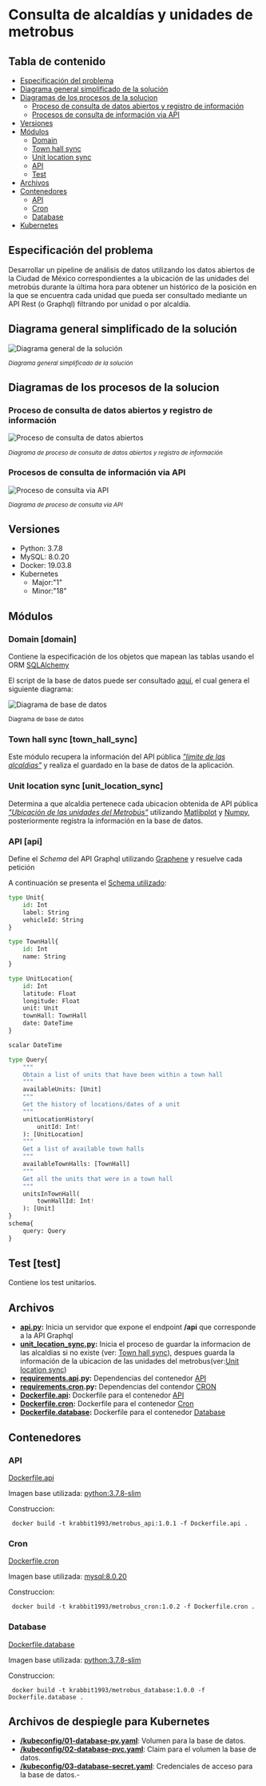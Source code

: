 # Consulta de alcaldías y unidades de metrobus
## Tabla de contenido
- [Especificación del problema](#especificacion)
- [Diagrama general simplificado de la solución](#diagrama_general)
- [Diagramas de los procesos de la solucion](#procesos_solucion)
    - [Proceso de consulta de datos abiertos y registro de información](#proc_consulta_datos_abiertos)
    - [Procesos de consulta de información via API](#proc_consulta_api)
- [Versiones](#versiones)
- [Módulos](#modulos)
    - [Domain](#domain)
    - [Town hall sync](#mod_town_hall_sync)
    - [Unit location sync](#unit_location_sync)
    - [API](#api)
    - [Test](#test)
- [Archivos](#archivos)
- [Contenedores](#contenedores)
    - [API](#contenedor-api)
    - [Cron](#contenedor-cron)
    - [Database](#contenedor-database)
- [Kubernetes](#kubernetes)


## <span id="especificacion">Especificación del problema</span>

Desarrollar un pipeline de análisis de datos utilizando los datos abiertos de la Ciudad de México
correspondientes a la ubicación de las unidades del metrobús durante la última hora para
obtener un histórico de la posición en la que se encuentra cada unidad que pueda ser
consultado mediante un API Rest (o Graphql) filtrando por unidad o por alcaldía.


## <span id="diagrama_general">Diagrama general simplificado de la solución</span>
![Diagrama general de la solución](/assets/general.png)

*<sub>Diagrama general simplificado de la solución</sub>*
## <span id="procesos_solucion">Diagramas de los procesos de la solucion</span>
### <span id="proc_consulta_datos_abiertos">Proceso de consulta de datos abiertos y registro de información</span>
![Proceso de consulta de datos abiertos](/assets/process_collect_data.png)

*<sub>Diagrama de proceso de consulta de datos abiertos y registro de información</sub>*

### <span id="proc_consulta_api">Procesos de consulta de información via API</span>
![Proceso de consulta via API](/assets/process_api.png)

*<sub>Diagrama de proceso de consulta via API</sub>*

## <span id="versiones">Versiones</span>

- Python: 3.7.8
- MySQL: 8.0.20
- Docker: 19.03.8
- Kubernetes
    - Major:"1"
    - Minor:"18"

## <span id="modulos">Módulos</span>
### <span id="domain">Domain [domain]</span>
Contiene la especificación de los objetos que mapean las tablas usando el ORM [SQLAlchemy](https://www.sqlalchemy.org/)

El script de la base de datos puede ser consultado [aquí](/database_config/database.schema.sql),
el cual genera el siguiente diagrama:

![Diagrama de base de datos](/assets/database.png)

<sub>Diagrama de base de datos</sub>

### <span id="town_hall_sync">Town hall sync [town_hall_sync]</span>

Este módulo recupera la información del API pública [*"limite de las alcaldias"*](https://datos.cdmx.gob.mx/explore/dataset/limite-de-las-alcaldias/information/) y realiza el guardado en la base de datos de la aplicación.

### <span id="unit_location_sync">Unit location sync [unit_location_sync]</span>
Determina a que alcaldia pertenece cada ubicacion obtenida de API pública [*"Ubicación de las unidades del Metrobús"*](https://datos.cdmx.gob.mx/explore/dataset/prueba_fetchdata_metrobus/information/) utilizando 
[Matlibplot](https://matplotlib.org/) y [Numpy](https://numpy.org/), posteriormente registra la información en la base de datos.

### <span id="api">API [api]</span>
Define el *Schema* del API Graphql utilizando [Graphene](https://graphene-python.org/) y resuelve cada petición

A continuación se presenta el [Schema utilizado](/assets/graphql.schema):
````python
type Unit{
	id: Int
	label: String
	vehicleId: String
}

type TownHall{
	id: Int
	name: String
}

type UnitLocation{
	id: Int
	latitude: Float
	longitude: Float
	unit: Unit
	townHall: TownHall
	date: DateTime
}

scalar DateTime

type Query{
    """
    Obtain a list of units that have been within a town hall
    """
    availableUnits: [Unit]
    """
    Get the history of locations/dates of a unit
    """
    unitLocationHistory(
        unitId: Int!
    ): [UnitLocation]
    """
    Get a list of available town halls
    """
    availableTownHalls: [TownHall]
    """
    Get all the units that were in a town hall
    """
    unitsInTownHall(
        townHallId: Int!
    ): [Unit]
}
schema{
    query: Query
}
````

## <span id="test"></span>Test [test]
Contiene los test unitarios.

## <span id="archivos">Archivos</span>
- **[api.py](/api.py):** Inicia un servidor que expone el endpoint **/api** que corresponde a la API Graphql
- **[unit_location_sync.py](/unit_location_sync.py):** Inicia el proceso de guardar la informacion de las alcaldias si no existe (ver: [Town hall sync](#town_hall_sync)), despues guarda
la información de la ubicacion de las unidades del metrobus(ver:[Unit location sync](#unit_location_sync))
- **[requirements.api](/requirements.api).py:** Dependencias del contenedor [API](#contenedor-api)
- **[requirements.cron](/requirements.cron).py:** Dependencias del contendor [CRON](#contenedor-cron)
- **[Dockerfile.api](/Dockerfile.api):** Dockerfile para el contenedor [API](#contenedor-api)
- **[Dockerfile.cron](/Dockerfile.cron):** Dockerfile para el contenedor [Cron](#contenedor-cron)
- **[Dockerfile.database](/Dockerfile.database):** Dockerfile para el contenedor [Database](#contenedor-database)

## <span id="contenedores">Contenedores</span>
### <span id="contenedor-api">API</span>
[Dockerfile.api](/Dockerfile.api)

Imagen base utilizada: [python:3.7.8-slim](https://hub.docker.com/layers/python/library/python/3.7.8-slim/images/sha256-fe3f2c2b6ad6bb010426f50cdcc2350eef28f09505c1046f2ca68145c41ff6c6?context=explore)

Construccion: 
```shell script
 docker build -t krabbit1993/metrobus_api:1.0.1 -f Dockerfile.api .
``` 
### <span id="contenedor-cron">Cron</span>
[Dockerfile.cron](/Dockerfile.cron)

Imagen base utilizada: [mysql:8.0.20](https://hub.docker.com/layers/mysql/library/mysql/8.0.20/images/sha256-0ba38ea9c478d1e98b2f0bc0cee5a62345c9f06f78c4b48123bdc70d8d224686?context=explore)

Construccion: 
```shell script
 docker build -t krabbit1993/metrobus_cron:1.0.2 -f Dockerfile.cron .
``` 
### <span id="contenedor-database">Database</span>
[Dockerfile.database](Dockerfile.database)

Imagen base utilizada: [python:3.7.8-slim](https://hub.docker.com/layers/python/library/python/3.7.8-slim/images/sha256-fe3f2c2b6ad6bb010426f50cdcc2350eef28f09505c1046f2ca68145c41ff6c6?context=explore)

Construccion: 
```shell script
 docker build -t krabbit1993/metrobus_database:1.0.0 -f Dockerfile.database .
``` 

## <span id="kubernetes">Archivos de despiegle para Kubernetes</span>

- **[/kubeconfig/01-database-pv.yaml](/kubeconfig/01-database-pv.yaml)**: Volumen para la base de datos.
- **[/kubeconfig/02-database-pvc.yaml](/kubeconfig/02-database-pvc.yaml)**: Claim para el volumen la base de datos.
- **[/kubeconfig/03-database-secret.yaml](/kubeconfig/03-database-secret.yaml)**: Credenciales de acceso para la base de datos.-
 
 
